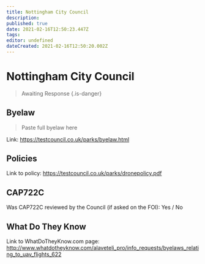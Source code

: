 ```yaml
---
title: Nottingham City Council
description: 
published: true
date: 2021-02-16T12:50:23.447Z
tags: 
editor: undefined
dateCreated: 2021-02-16T12:50:20.002Z
---
```


# Nottingham City Council
>  Awaiting Response
> {.is-danger}

## Byelaw
> Paste full byelaw here

Link:
https://testcouncil.co.uk/parks/byelaw.html

## Policies
Link to policy:
https://testcouncil.co.uk/parks/dronepolicy.pdf

## CAP722C

Was CAP722C reviewed by the Council (if asked on the FOI): Yes / No

## What Do They Know

Link to WhatDoTheyKnow.com page:
http://www.whatdotheyknow.com/alaveteli_pro/info_requests/byelaws_relating_to_uav_flights_622

